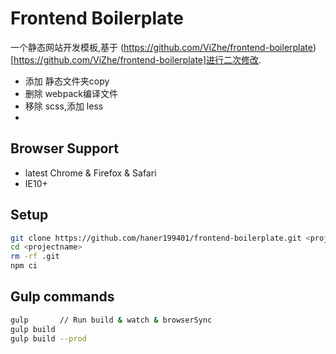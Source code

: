 
# Frontend Boilerplate
一个静态网站开发模板,基于 (https://github.com/ViZhe/frontend-boilerplate)[https://github.com/ViZhe/frontend-boilerplate]进行二次修改.
 - 添加 静态文件夹copy
 - 删除 webpack编译文件
 - 移除 scss,添加 less
 - 
## Browser Support

* latest Chrome & Firefox & Safari
* IE10+

## Setup

```bash
git clone https://github.com/haner199401/frontend-boilerplate.git <projectname>
cd <projectname>
rm -rf .git
npm ci
```

## Gulp commands

```bash
gulp       // Run build & watch & browserSync
gulp build
gulp build --prod
```
